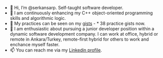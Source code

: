 - 👋 Hi, I’m @serkansarp. Self-taught software developer.
- 👀 I am continuously enhancing my C++ object-oriented programming skills and algorithmic logic.
- 🌱  My practices can be seen on my <a href="https://gist.github.com/serkansarp" target=_blank>gists</a> - * 38 practice gists now.
- 💞️ I am enthusiastic about pursuing a junior developer position within a dynamic software development company. I can work at office, hybrid or remote in Ankara/Turkey, remote-first hybrid for others to work and enchance myself faster.
- 📫 You can reach me via my <a href="https://www.linkedin.com/in/serkansarp" target=_blank>Linkedin profile</a>.

<!---
serkansarp/serkansarp is a ✨ special ✨ repository because its `README.md` (this file) appears on your GitHub profile.
You can click the Preview link to take a look at your changes.
--->
